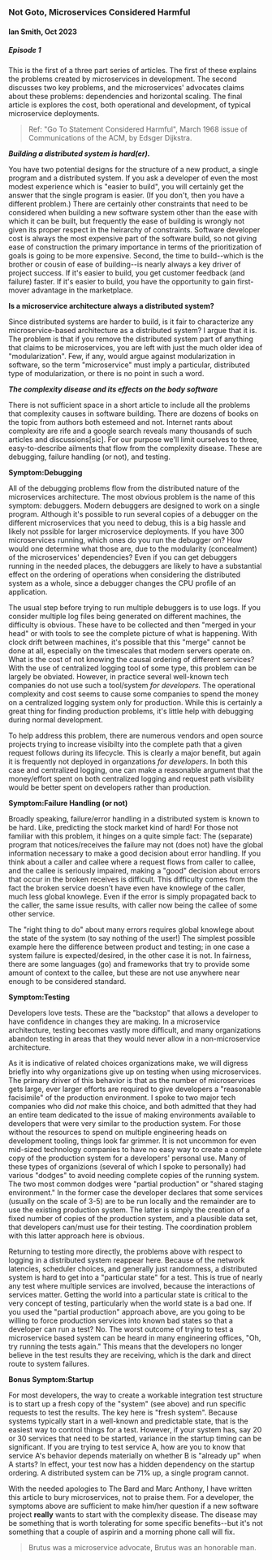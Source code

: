 
### Not Goto, Microservices Considered Harmful 
#### Ian Smith, Oct 2023 
##### Episode 1 

This is the first of a three part series of articles.  The first of these
explains the problems created by microservices in development.  The second
discusses two key problems, and the microservices' advocates claims about these
problems: dependencies and horizontal scaling.  The final article is explores
the cost, both operational and development, of typical microservice deployments.

> Ref: "Go To Statement Considered Harmful", March 1968 issue of Communications 
of the ACM, by Edsger Dijkstra.

***Building a distributed system is hard(er).***

You have two potential designs for the structure of a new product, a single
program and a distributed system.  If you ask a developer of even the most
modest experience which is "easier to build", you will certainly get the answer
that the single program is easier. (If you don't, then you have a different
problem.) There are certainly other constraints that need to be considered when
building a new software system other than the ease with which it can be built,
but frequently the ease of building is wrongly not given its proper respect in
the heirarchy of constraints.  Software developer cost is always the most
expensive part of the software build, so not giving ease of construction the
primary importance in terms of the prioritization of goals is going to be more
expensive.  Second, the time to build--which is the brother or cousin of ease of
building--is nearly always a key driver of project success.  If it's easier to
build, you get customer feedback (and failure) faster.  If it's easier to build,
you have the opportunity to gain first-mover advantage in the marketplace.

****Is a microservice architecture always a distributed system?****

Since distributed systems are harder to build, is it fair to characterize any
microservice-based architecture as a distributed system?  I argue that it is.
The problem is that if you remove the distributed system part of anything that
claims to be microservices, you are left with just the much older idea of
"modularization".   Few, if any, would argue against modularization
in software, so the term "microservice" must imply a particular, distributed 
type of modularization, or there is no point in such a word.

***The complexity disease and its effects on the body software***

There is not sufficient space in a short article to include all the problems
that complexity causes in software building.  There are dozens of books on the
topic from authors both estemeed and not.  Internet rants about complexity are
rife and a google search reveals many thousands of such articles
and discussions\[sic\]. For our purpose we'll limit ourselves to three,
easy-to-describe ailments that flow from the complexity disease.  These are
debugging, failure handling (or not), and testing.

****Symptom:Debugging****

All of the debugging problems flow from the distributed nature of the
microservices architecture.  The most obvious problem is the name of this
symptom: debuggers.  Modern debuggers are designed to work on a single program.
Although it's possible to run several copies of a debugger on the different
microservices that you need to debug, this is a big hassle and likely not
pssible for larger microservice deployments.  If you have 300 microservices
running, which ones do you run the debugger on?  How would one determine what
those are, due to the modularity (concealment) of the microservices'
dependencies?   Even if you can get debuggers running in the needed places, the
debuggers are likely to have a substantial effect on the ordering of operations
when considering the distributed system as a whole, since a debugger changes the
CPU profile of an application.

The usual step before trying to run multiple debuggers is to use logs.  If you
consider multiple log files being generated on different machines,  the
difficulty is obvious. These have to be collected and then "merged in your
head" or with tools to see the complete picture of what is happening.  With
clock drift between machines, it's possible that this "merge" cannot be done at
all, especially on the timescales that modern servers operate on.  What is the
cost of not knowing the causal ordering of different services?  With the use
of centralized logging tool of some type, this problem can be largely be
obviated.  However, in practice several well-known tech companies do not use
such a tool/system _for developers._  The operational complexity and cost seems
to cause some companies to spend the money on a centralized logging system only
for production.  While this is certainly a great thing for finding production
problems, it's little help with debugging during normal development.

To help address this problem, there are numerous vendors and open source projects
trying to increase visibilty into the complete path that a given request follows
during its lifecycle.  This is clearly a major benefit, but again it is frequently
not deployed in organzations _for developers_.  In both this case and centralized
logging, one can make a reasonable argument that the money/effort spent on both
centralized logging and request path visibility would be better spent on developers
rather than production.

****Symptom:Failure Handling (or not)****

Broadly speaking, failure/error handling in a distributed system is known to be
hard. Like, predicting the stock market kind of hard!  For those not familiar
with this problem, it hinges on a quite simple fact: The (separate) program that
notices/receives the failure may not (does not) have the global information
necessary to make a good decision about error handling.  If you think about a
caller and callee where a request flows from caller to callee, and the callee is
seriously impaired, making a "good" decision about errors that occur in the
broken receives is difficult.  This difficulty comes from the fact the broken
service doesn't have even have knowlege of the caller, much less global
knowlege.  Even if the error is simply propagated back  to the caller, the same
issue results, with caller now being the callee of some other service.

The "right thing to do" about many errors requires global knowlege about the
state of the system (to say nothing of the user!)  The simplest possible example
here the difference between product and testing; in one case a system failure is
expected/desired, in the other case it is not.  In fairness, there are some 
languages (go) and frameworks that try to provide some amount of context to
the callee, but these are not use anywhere near enough to be considered standard.

****Symptom:Testing****

Developers love tests.  These are the "backstop" that allows a developer to have
confidence in changes they are making.  In a microservice architecture, testing
becomes vastly more difficult, and many organizations abandon testing in areas
that they would never allow in a non-microservice architecture.  

As it is indicative of related choices organizations make, we will digress
briefly into why organizations give up on testing when using microservices.
The primary driver of this behavior is that as the number of microservices gets
large, ever larger efforts are required to give developers a "reasonable
facisimile" of the production environment.  I spoke to two major tech companies
who did *not* make this choice, and both admitted that they had an entire team
dedicated to the issue of making environments available to developers that were
very similar to the production system.  For those without the resources to spend
on multiple engineering heads on development tooling, things look far grimmer.
It is not uncommon for even mid-sized technology companies to have no easy way
to create a complete copy of the production system for a developers' personal
use.  Many of these types of organizions (several of which I spoke to
personally) had various "dodges" to avoid needing complete copies of the running
system.  The two most common dodges were "partial production" or "shared staging
environment."  In the former case the developer declares that some services
(usually on the scale of 3-5) are to be run locally and the remainder are to use
the existing production system.  The latter is simply the creation of a fixed
number of copies of the production system, and a plausible data set, that
developers can/must use for their testing. The coordination problem with this
latter approach here is obvious.

Returning to testing more directly, the problems above with respect to logging
in a distributed system reappear here.  Because of the network latencies,
scheduler choices, and generally just randomness, a distributed system is hard
to get into a "particular state" for a test.  This is true of nearly any test
where multiple services are involved, because the interactions of services
matter.  Getting the world into a particular state is critical to the very
concept of testing, particularly when the world state is a bad one. If you used
the "partial production" approach above, are you going to be willing to force
production services into known bad states so that a developer can run a test?
No.   The worst outcome of trying to test a microservice based system can be
heard in many engineering offices, "Oh, try running the tests again."  This
means that the developers no longer believe in the test results they are
receiving, which is the dark and direct route to system failures.

****Bonus Symptom:Startup****

For most developers, the way to create a workable integration test structure is
to start up a fresh copy of the "system" (see above) and run specific requests
to test the results.  The key here is "fresh system".  Because systems typically
start in a well-known and predictable state, that is the easiest way to control
things for a test.  However, if your system has, say 20 or 30 services that need
to be started, variance in the startup timing can be significant.  If you are
trying to test service A, how are you to know that service A's behavior depends
materially on whether B is "already up" when A starts?   In effect, your test
now has a hidden dependency on the startup ordering.  A distributed system can
be 71% up, a single program cannot.

With the needed apologies to The Bard and Marc Anthony, I have written this article to bury
microservices, not to praise them.  For a developer, the symptoms above are
sufficient to make him/her question if a new software project **really** wants
to start with the complexity disease.   The disease may be something that is worth
tolerating for some specific benefits--but it's not something that a couple of
aspirin and a morning phone call will fix.

> Brutus was a microservice advocate,
> Brutus was an honorable man.